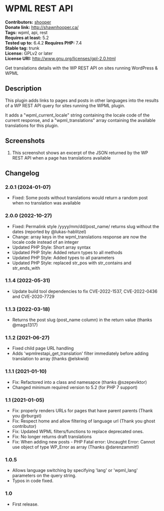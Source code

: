 # WPML REST API #
**Contributors:** [shooper](https://profiles.wordpress.org/shooper/)  
**Donate link:** http://shawnhooper.ca/  
**Tags:** wpml, api, rest  
**Requires at least:** 5.2  
**Tested up to:** 6.4.2
**Requires PHP:** 7.4  
**Stable tag:** trunk  
**License:** GPLv2 or later  
**License URI:** http://www.gnu.org/licenses/gpl-2.0.html  

Get translations details with the WP REST API on sites running WordPress & WPML

## Description ##

This plugin adds links to pages and posts in other languages into the results of a WP REST API query for sites running the WPML plugin.

It adds a "wpml_current_locale" string containing the locale code of the current response, and a "wpml_translations" array
containing the available translations for this plugin.

## Screenshots ##

1. This screenshot shows an excerpt of the JSON returned by the WP REST API when a page has translations available

## Changelog ##

### 2.0.1 (2024-01-07) ###
* Fixed: Some posts without translations would return a random post when no translation was available

### 2.0.0 (2022-10-27) ###
* Fixed: Permalink style /yyyy/mm/dd/post_name/ returns slug without the dates (reported by @lukas-hablitzel)
* Change: array keys in the wpml_translations response are now the locale code instead of an integer
* Updated PHP Style: Short array syntax
* Updated PHP Style: Added return types to all methods
* Updated PHP Style: Added types to all parameters
* Updated PHP Style: replaced str_pos with str_contains and str_ends_with

### 1.1.4 (2022-05-31) ###
* Update build tool dependencies to fix CVE-2022-1537, CVE-2022-0436 and CVE-2020-7729

### 1.1.3 (2022-03-18) ###
* Returns the post slug (post_name column) in the return value (thanks @mags1317)

### 1.1.2 (2021-06-27) ###
* Fixed child page URL handling
* Adds 'wpmlrestapi_get_translation' filter immediately before adding translation to array (thanks @elskwid)

### 1.1.1 (2021-01-10) ###
* Fix: Refactored into a class and namesapce (thanks @szepeviktor)
* Changed minimum required version to 5.2 (for PHP 7 support)

### 1.1 (2021-01-05) ###
* Fix: properly renders URLs for pages that have parent parents (Thank you @rburgst)
* Fix: Respect home and allow filtering of language url (Thank you ghost contributor)
* Fix: Updated WPML filters/functions to replace deprecated ones.
* Fix: No longer returns draft translations
* Fix: When adding new posts - PHP Fatal error:  Uncaught Error: Cannot use object of type WP_Error as array (Thanks @darenzammit!)

### 1.0.5 ###
* Allows language switching by specifying 'lang' or 'wpml_lang' parameters on the query string.
* Typos in code fixed.

### 1.0 ###
* First release.

